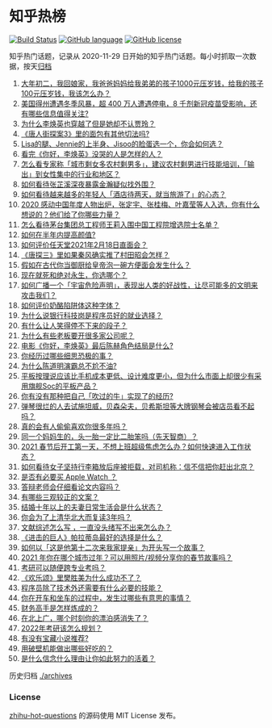 # 知乎热榜
[![Build Status](https://github.com/ToWeLong/zhihu-hot-questions/workflows/CI/badge.svg)](https://github.com/ToWeLong/zhihu-hot-questions/actions)
[![GitHub language](https://img.shields.io/badge/language-golang-orange.svg)](https://golang.org/)
[![GitHub license](https://img.shields.io/github/license/ToWeLong/zhihu-hot-questions)](https://github.com/ToWeLong/zhihu-hot-questions/blob/main/LICENSE)

知乎热门话题，记录从 2020-11-29 日开始的知乎热门话题。每小时抓取一次数据，按天[归档](./archives)

<!-- BEGIN -->

1. [大年初二，我回娘家，我爸爸妈妈给我弟弟的孩子1000元压岁钱，给我的孩子100元压岁钱，我该怎么办？](https://www.zhihu.com/question/444673444)
1. [美国得州遭遇冬季风暴，超 400 万人遭遇停电，8 千剂新冠疫苗受影响，还有哪些信息值得关注?](https://www.zhihu.com/question/444740522)
1. [为什么李焕英也穿越了但是她却不认贾玲？](https://www.zhihu.com/question/444639133)
1. [《唐人街探案3》里的面包有其他切法吗?](https://www.zhihu.com/question/444512576)
1. [Lisa的腿、Jennie的上半身、Jisoo的脸蛋选一个，你会如何选？](https://www.zhihu.com/question/444231978)
1. [看完《你好，李焕英》没哭的人是怎样的人？](https://www.zhihu.com/question/444609982)
1. [怎么看专家称「城市剩女多农村剩男多」，建议农村剩男进行技能培训，「输出」到女性集中的行业和地区？](https://www.zhihu.com/question/444575788)
1. [如何看待张芷溪深夜暴露金瀚疑似找外围？](https://www.zhihu.com/question/444964233)
1. [如何看待越来越多的年轻人「酒店待两天，就当旅游了」的心态？](https://www.zhihu.com/question/443416170)
1. [2020 感动中国年度人物出炉，张定宇、张桂梅、叶嘉莹等人入选，你有什么想说的？他们给了你哪些力量？](https://www.zhihu.com/question/444911510)
1. [怎么看待茅台集团总工程师王莉入围中国工程院增选院士名单？](https://www.zhihu.com/question/444741326)
1. [如何在半年内提高颜值?](https://www.zhihu.com/question/302545858)
1. [如何评价任天堂2021年2月18日直面会？](https://www.zhihu.com/question/444776929)
1. [《唐探三》里如果秦风确实推了村田昭会怎样？](https://www.zhihu.com/question/444202523)
1. [假如在古代你当御厨给皇帝泡一碗方便面会发生什么？](https://www.zhihu.com/question/396487713)
1. [现在就死和绝对永生，你选哪个？](https://www.zhihu.com/question/436232952)
1. [如何广播一个「宇宙危险声明」，表现出人类的好战性，让尽可能多的文明来攻击我们？](https://www.zhihu.com/question/439377136)
1. [如何评价奶酪陷阱体这种字体？](https://www.zhihu.com/question/444715076)
1. [为什么说银行科技岗是程序员好的就业选择？](https://www.zhihu.com/question/380468704)
1. [有什么让人笑得停不下来的段子？](https://www.zhihu.com/question/442478358)
1. [为什么有些老板要开很多家公司呢？](https://www.zhihu.com/question/422859679)
1. [电影《你好，李焕英》最后陈赫角色结局是什么?](https://www.zhihu.com/question/444151515)
1. [你经历过哪些细思恐极的事？](https://www.zhihu.com/question/34378290)
1. [为什么陈道明演霸总不尬不油?](https://www.zhihu.com/question/438228339)
1. [平板按理说应该比手机成本更低、设计难度更小，但为什么市面上却很少有采用旗舰Soc的平板产品？](https://www.zhihu.com/question/444235348)
1. [你有没有那种把自己「吹过的牛」实现了的经历?](https://www.zhihu.com/question/444901263)
1. [弹琴很烂的人去试施坦威，贝森朵夫，贝希斯坦等大牌钢琴会被店员看不起吗？](https://www.zhihu.com/question/444559667)
1. [真的会有人偷偷喜欢你很多年吗？](https://www.zhihu.com/question/443090241)
1. [同一个妈妈生的，头一胎一定比二胎笨吗（先天智商）？](https://www.zhihu.com/question/440927496)
1. [2021 春节后开工第一天，不想上班超级焦虑怎么办？如何快速进入工作状态？](https://www.zhihu.com/question/444979461)
1. [如何看待女子坚持行李箱放后座被拒载，对司机称：信不信把你赶出北京？](https://www.zhihu.com/question/444839612)
1. [是否有必要买 Apple Watch ？](https://www.zhihu.com/question/63276434)
1. [答辩老师会仔细看论文内容吗？](https://www.zhihu.com/question/321307733)
1. [有哪些三观较正的文案？](https://www.zhihu.com/question/428584905)
1. [结婚十年以上的夫妻日常生活会是什么状态？](https://www.zhihu.com/question/280849555)
1. [你会为了上清华北大而复读3年吗？](https://www.zhihu.com/question/443751142)
1. [文献综述怎么写 ，一直没头绪写不出来怎么办？](https://www.zhihu.com/question/328526356)
1. [《进击的巨人》帕拉蒂岛最好的选择是什么？](https://www.zhihu.com/question/444512888)
1. [如何以「这是他第十二次来我家提亲」为开头写一个故事？](https://www.zhihu.com/question/428306444)
1. [2021 年你在哪个城市过年？可以用照片/视频分享你的春节故事吗？](https://www.zhihu.com/question/443444087)
1. [考研可以随便跨专业考吗？](https://www.zhihu.com/question/401955144)
1. [《欢乐颂》里樊胜美为什么成功不了？](https://www.zhihu.com/question/44713226)
1. [程序员除了技术外还需要有什么必要的技能？](https://www.zhihu.com/question/437866712)
1. [你在开车和坐车的过程中，发生过哪些有意思的事情？](https://www.zhihu.com/question/444558437)
1. [财务高手是怎样炼成的？](https://www.zhihu.com/question/21406826)
1. [在北上广，哪个时刻你的漂泊感消失了？](https://www.zhihu.com/question/444761627)
1. [2022年考研该怎么规划？](https://www.zhihu.com/question/424163782)
1. [有没有宝藏小说推荐?](https://www.zhihu.com/question/427199268)
1. [用破壁机能做出哪些好吃的？](https://www.zhihu.com/question/66056631)
1. [是什么信念什么理由让你如此努力的活着？](https://www.zhihu.com/question/442596152)

<!-- END -->

历史归档 [./archives](./archives)


### License
[zhihu-hot-questions](https://github.com/towelong/zhihu-hot-questions) 的源码使用 MIT License 发布。